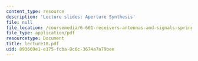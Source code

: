 ```yaml
---
content_type: resource
description: 'Lecture slides: Aperture Synthesis'
file: null
file_location: /coursemedia/6-661-receivers-antennas-and-signals-spring-2003/893669e1e175fcba8c6c3674a7a79bee_lecture18.pdf
file_type: application/pdf
resourcetype: Document
title: lecture18.pdf
uid: 893669e1-e175-fcba-8c6c-3674a7a79bee
---
```

